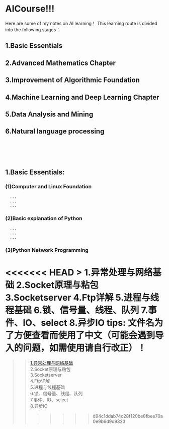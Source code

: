 # AICourse!!!
Here are some of my notes on AI learning！
This learning route is divided into the following stages：
## 1.Basic Essentials
## 2.Advanced Mathematics Chapter
## 3.Improvement of Algorithmic Foundation
## 4.Machine Learning and Deep Learning Chapter
## 5.Data Analysis and Mining 
## 6.Natural language processing<br><br><br><br>

## 1.Basic Essentials:
 ### (1)Computer and Linux Foundation
      ...
      ...
      ...
 ### (2)Basic explanation of Python
      ...
      ...
      ...
 ### (3)Python Network Programming
<<<<<<< HEAD
     > 1.异常处理与网络基础
      2.Socket原理与粘包
      3.Socketserver
      4.Ftp详解
      5.进程与线程基础
      6.锁、信号量、线程、队列
      7.事件、IO、select
      8.异步IO
tips:
文件名为了方便查看而使用了中文（可能会遇到导入的问题，如需使用请自行改正）！
=======
   >>[1.异常处理与网络基础](https://github.com/almumujin/AICourse/tree/master/Stage01/part03/%E5%BC%82%E5%B8%B8%E5%A4%84%E7%90%86%E4%B8%8E%E7%BD%91%E7%BB%9C%E5%9F%BA%E7%A1%80)<br>
      2.Socket原理与粘包<br>
      3.Socketserver<br>
      4.Ftp详解<br>
      5.进程与线程基础<br>
      6.锁、信号量、线程、队列<br>
      7.事件、IO、select<br>
      8.异步IO<br>
>>>>>>> d94c1ddab74c28f120be8fbee70a0e9b6d9d9823
